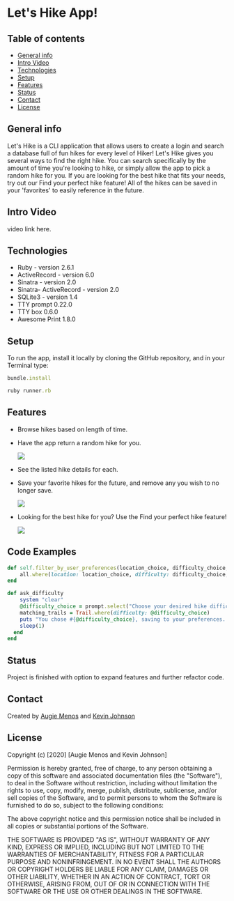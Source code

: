 # Let's Hike App!


## Table of contents
* [General info](#general-info)
* [Intro Video](#intro-video)
* [Technologies](#technologies)
* [Setup](#setup)
* [Features](#features)
* [Status](#status)
* [Contact](#contact)
* [License](#license)


## General info
Let's Hike is a CLI application that allows users to create a login and search a database full of fun hikes for every level of Hiker! Let's Hike gives you several ways to find the right hike. You can search specifically by the amount of time you're looking to hike, 
or simply allow the app to pick a random hike for you. If you are looking for the best hike that fits your needs, try out our Find your perfect hike feature! All of the hikes can be saved in your 'favorites' to easily reference in the future.


## Intro Video

video link here. 

## Technologies
* Ruby - version 2.6.1
* ActiveRecord - version 6.0
* Sinatra - version 2.0
* Sinatra- ActiveRecord - version 2.0
* SQLite3 - version 1.4
* TTY prompt 0.22.0
* TTY box 0.6.0
* Awesome Print 1.8.0



## Setup
To run the app, install it locally by cloning the GitHub repository, and in your Terminal type:
```ruby
bundle.install
```
```ruby
ruby runner.rb
``` 

## Features
* Browse hikes based on length of time.
* Have the app return a random hike for you.
     
     ![](Media/randomhike.gif)

* See the listed hike details for each.
* Save your favorite hikes for the future, and remove any you wish to no    
  longer save.
    
    ![](Media/favoritehikes.gif)

* Looking for the best hike for you? Use the Find your perfect hike feature! 
      
    ![](Media/perfecthike.gif)

## Code Examples
``` ruby
def self.filter_by_user_preferences(location_choice, difficulty_choice,     pet_choice, water_choice)
    all.where(location: location_choice, difficulty: difficulty_choice, pets_allowed: pet_choice, has_water: water_choice)
end
```

``` ruby
def ask_difficulty
    system "clear"
    @difficulty_choice = prompt.select("Choose your desired hike difficulty", %w(Easy Medium Hard))
    matching_trails = Trail.where(difficulty: @difficulty_choice)
    puts "You chose #{@difficulty_choice}, saving to your preferences.."
    sleep(1)
  end 
end
```


## Status
Project is finished with option to expand features and further refactor code.


## Contact
Created by [Augie Menos](https://www.linkedin.com/in/augie-menos-9b8329b1/) and [Kevin Johnson](https://www.linkedin.com/in/kevin-johnson805/)


## License

Copyright (c) [2020] [Augie Menos and Kevin Johnson]

Permission is hereby granted, free of charge, to any person obtaining a copy
of this software and associated documentation files (the "Software"), to deal
in the Software without restriction, including without limitation the rights
to use, copy, modify, merge, publish, distribute, sublicense, and/or sell
copies of the Software, and to permit persons to whom the Software is
furnished to do so, subject to the following conditions:

The above copyright notice and this permission notice shall be included in all
copies or substantial portions of the Software.

THE SOFTWARE IS PROVIDED "AS IS", WITHOUT WARRANTY OF ANY KIND, EXPRESS OR
IMPLIED, INCLUDING BUT NOT LIMITED TO THE WARRANTIES OF MERCHANTABILITY,
FITNESS FOR A PARTICULAR PURPOSE AND NONINFRINGEMENT. IN NO EVENT SHALL THE
AUTHORS OR COPYRIGHT HOLDERS BE LIABLE FOR ANY CLAIM, DAMAGES OR OTHER
LIABILITY, WHETHER IN AN ACTION OF CONTRACT, TORT OR OTHERWISE, ARISING FROM,
OUT OF OR IN CONNECTION WITH THE SOFTWARE OR THE USE OR OTHER DEALINGS IN THE
SOFTWARE.
